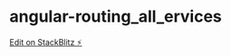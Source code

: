 # angular-routing_all_ervices

[Edit on StackBlitz ⚡️](https://stackblitz.com/edit/angular-pi4z8p-bgd7vn)
